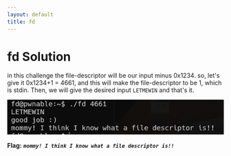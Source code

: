 ```yaml
---
layout: default
title: fd
---
```


# fd Solution

in this challenge the file-descriptor will be our input minus 0x1234.
so, let's give it 0x1234+1 = 4661, and this will make the file-descriptor to be 1, which is stdin.
Then, we will give the desired input `LETMEWIN` and that's it.

![image](./images/fd.png)

**Flag:** ***`mommy! I think I know what a file descriptor is!!`***
